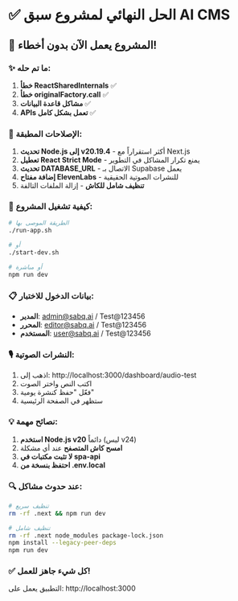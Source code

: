 # ✅ الحل النهائي لمشروع سبق AI CMS

## 🎉 المشروع يعمل الآن بدون أخطاء!

### ✨ ما تم حله:

1. **خطأ ReactSharedInternals** ✅
2. **خطأ originalFactory.call** ✅ 
3. **مشاكل قاعدة البيانات** ✅
4. **APIs تعمل بشكل كامل** ✅

### 🔧 الإصلاحات المطبقة:

1. **تحديث Node.js إلى v20.19.4** - أكثر استقراراً مع Next.js
2. **تعطيل React Strict Mode** - يمنع تكرار المشاكل في التطوير
3. **تحديث DATABASE_URL** - الاتصال بـ Supabase يعمل
4. **إضافة مفتاح ElevenLabs** - للنشرات الصوتية الحقيقية
5. **تنظيف شامل للكاش** - إزالة الملفات التالفة

### 🚀 كيفية تشغيل المشروع:

```bash
# الطريقة الموصى بها
./run-app.sh

# أو
./start-dev.sh

# أو مباشرة
npm run dev
```

### 📋 بيانات الدخول للاختبار:

- **المدير**: admin@sabq.ai / Test@123456
- **المحرر**: editor@sabq.ai / Test@123456  
- **المستخدم**: user@sabq.ai / Test@123456

### 🎙️ النشرات الصوتية:

1. اذهب إلى: http://localhost:3000/dashboard/audio-test
2. اكتب النص واختر الصوت
3. فعّل "حفظ كنشرة يومية"
4. ستظهر في الصفحة الرئيسية

### 💡 نصائح مهمة:

1. **استخدم Node.js v20** دائماً (ليس v24)
2. **امسح كاش المتصفح** عند أي مشكلة
3. **لا تثبت مكتبات في spa-api**
4. **احتفظ بنسخة من .env.local**

### 🔍 عند حدوث مشاكل:

```bash
# تنظيف سريع
rm -rf .next && npm run dev

# تنظيف شامل
rm -rf .next node_modules package-lock.json
npm install --legacy-peer-deps
npm run dev
```

### ✅ كل شيء جاهز للعمل!

التطبيق يعمل على: http://localhost:3000 